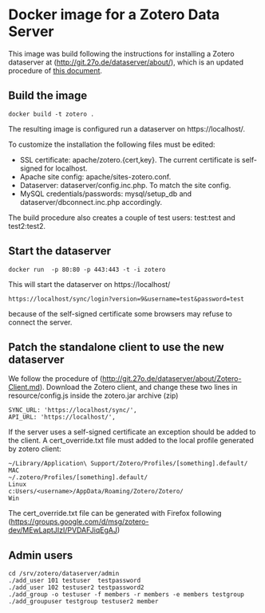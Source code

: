 # Docker image for a Zotero Data Server

This image was build following the instructions for installing a Zotero dataserver at (http://git.27o.de/dataserver/about/), which is an updated procedure of [this document](https://github.com/Panzerkampfwagen/dataserver/blob/master/misc/Zotero_Data_Server_Installation_Debian.pdf).


## Build the image

    docker build -t zotero .

The resulting image is configured run a dataserver on https://localhost/.

To customize the installation the following files must be edited:
* SSL certificate: apache/zotero.{cert,key}. The current certificate is self-signed for localhost.
* Apache site config: apache/sites-zotero.conf. 
* Dataserver: dataserver/config.inc.php. To match the site config.
* MySQL credentials/passwords: mysql/setup\_db and dataserver/dbconnect.inc.php accordingly.

The build procedure also creates a couple of test users: test:test and test2:test2.


## Start the dataserver

    docker run  -p 80:80 -p 443:443 -t -i zotero

This will start the dataserver on https://localhost/ 

    https://localhost/sync/login?version=9&username=test&password=test

because of the self-signed certificate some browsers may refuse to connect the server.


## Patch the standalone client to use the new dataserver

We follow the procedure of (http://git.27o.de/dataserver/about/Zotero-Client.md).
Download the Zotero client, and change these two lines in resource/config.js inside the zotero.jar archive (zip)

    SYNC_URL: 'https://localhost/sync/',
    API_URL: 'https://localhost/',

If the server uses a self-signed certificate an exception should be added to the client. A cert\_override.txt file must added to the local profile generated by zotero client:

    ~/Library/Application\ Support/Zotero/Profiles/[something].default/      MAC
    ~/.zotero/Profiles/[something].default/                                  Linux
    c:Users/<username>/AppData/Roaming/Zotero/Zotero/                        Win

The cert\_override.txt file can be generated with Firefox following (https://groups.google.com/d/msg/zotero-dev/MEwLaptJIzI/PVDAFJiqEgAJ)


## Admin users 

    cd /srv/zotero/dataserver/admin 
    ./add_user 101 testuser  testpassword
    ./add_user 102 testuser2 testpassword2
    ./add_group -o testuser -f members -r members -e members testgroup 
    ./add_groupuser testgroup testuser2 member 

